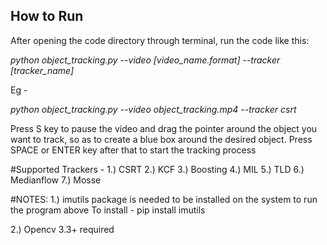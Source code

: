 ## How to Run

After opening the code directory through terminal, run the code like this:

*python object_tracking.py --video [video_name.format] --tracker [tracker_name]*

Eg - 

*python object_tracking.py --video object_tracking.mp4 --tracker csrt*



Press S key to pause the video and drag the pointer around the object you want to track, so as to create a blue box around the desired object. Press SPACE or ENTER key after that to start the tracking process


#Supported Trackers - 
1.) CSRT
2.) KCF
3.) Boosting
4.) MIL
5.) TLD
6.) Medianflow
7.) Mosse


#NOTES: 
1.) imutils package is needed to be installed on the system to run the program above
To install -  pip install imutils

2.) Opencv 3.3+ required


